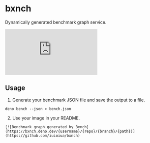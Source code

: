 # bxnch

Dynamically generated benchmark graph service.

[![Benchmark graph generated by Bxnch](https://bxnch.deno.dev/iuioiua/bxnch/main/bench.json)](https://github.com/iuioiua/bxnch)

## Usage

1. Generate your benchmark JSON file and save the output to a file.

```
deno bench --json > bench.json
```

2. Use your image in your README.

```
[![Benchmark graph generated by Bxnch](https://bxnch.deno.dev/{username}/{repo}/{branch}/{path})](https://github.com/iuioiua/bxnch)
```
